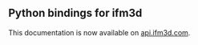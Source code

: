 Python bindings for ifm3d
-------------------------

This documentation is now available on [api.ifm3d.com](https://api.ifm3d.com/stable/content/installation_instructions/install_py.html).